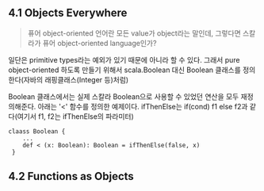 ## 4.1 Objects Everywhere

> 퓨어 object-oriented 언어란 모든 value가 object라는 말인데, 그렇다면 스칼라가 퓨어 object-oriented language인가?

일단은 primitive types라는 예외가 있기 때문에 아니라 할 수 있다. 그래서 pure object-oriented 하도록 만들기 위해서 scala.Boolean 대신 Boolean 클래스를 정의한다(자바의 래핑클래스(Integer 등)처럼)

Boolean 클래스에서는 실제 스칼라 Boolean으로 사용할 수 있었던 연산을 모두 재정의해준다. 아래는 '<' 함수를 정의한 예제이다.
ifThenElse는 if(cond) f1 else f2과 같다(여기서 f1, f2는 ifThenElse의 파라미터)
```
claass Boolean {
	...
	def < (x: Boolean): Boolean = ifThenElse(false, x)
 }
```


## 4.2 Functions as Objects
